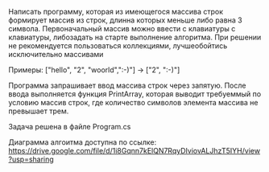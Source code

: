 Написать программу, которая из имеющегося массива строк формирует массив из строк, длинна которых меньше либо равна 3 символа.
Первоначальный массив можно ввести с клавиатуры с клавиатуры, либозадать на старте 
выполнение алгоритма. При решении не рекомендуется пользоваться коллекциями, лучшеобойтись исключительно массивами 
​

Примеры: 
["hello", "2", "woorld",":-)"] -> ["2", ":-)"]


Программа запрашивает ввод массива строк через запятую. После ввода выполняется функция PrintArray, которая выводит требуеммый по условию массив строк, где количество символов элемента массива не превышает трем.  

Задача решена в файле Program.cs 

Диаграмма алгоитма доступна по ссылке: https://drive.google.com/file/d/1i8Gqnn7kElQN7RqyDIviovALJhzT5IYH/view?usp=sharing 

